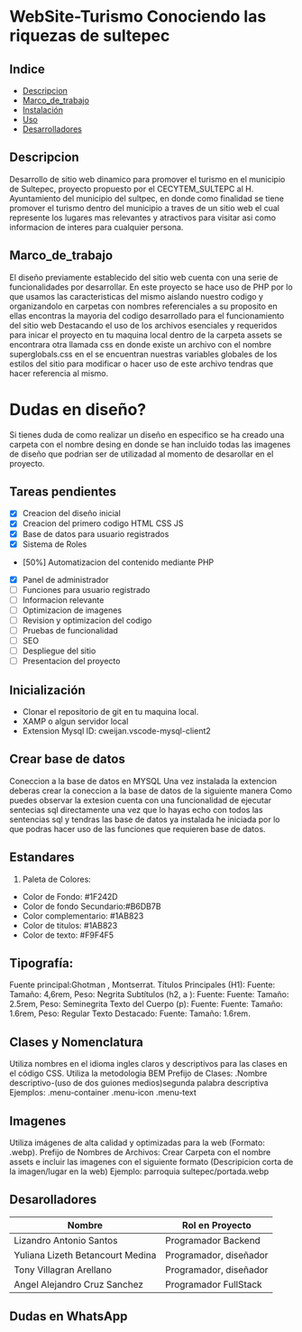 # WebSite-Turismo Conociendo las riquezas de sultepec

## Indice
- [Descripcion](#Descripcion)
- [Marco_de_trabajo](#Marco_de_trabajo)
- [Instalación](#instalación)
- [Uso](#uso)
- [Desarrolladores](#Desarrolladores)

## Descripcion

Desarrollo de sitio web dinamico para promover el turismo en el municipio de Sultepec, proyecto propuesto por el CECYTEM_SULTEPC al H. Ayuntamiento del municipio del sultpec, en donde como finalidad se tiene promover el turismo dentro del municipio a traves de un sitio web el cual represente 
los lugares mas relevantes y atractivos para visitar asi como informacion de interes para cualquier persona.

## Marco_de_trabajo
El diseño previamente establecido del sitio web cuenta con una serie de funcionalidades por desarrollar. 
En este proyecto se hace uso de PHP por lo que usamos las caracteristicas del mismo
aislando nuestro codigo y organizandolo en carpetas con nombres referenciales a su proposito en ellas encontras 
la mayoria del codigo desarrollado para el funcionamiento del sitio web 
Destacando el uso de los archivos esenciales y requeridos para inicar el proyecto en tu maquina local
dentro de la carpeta assets se encontrara otra llamada css
en donde existe un archivo con el nombre superglobals.css
en el se encuentran nuestras variables globales de los estilos del sitio para modificar o hacer uso de este 
archivo tendras que hacer referencia al mismo. 

# Dudas en diseño? 
Si tienes duda de como realizar un diseño en especifico se ha creado una carpeta con el nombre desing
en donde se han incluido todas las imagenes de diseño que podrian ser de utilizadad al momento de desarollar en el 
proyecto.


## Tareas pendientes

* [X] Creacion del diseño inicial
* [X] Creacion del primero codigo HTML CSS JS
* [X] Base de datos para usuario registrados
* [X] Sistema de Roles
* [50%] Automatizacion del contenido mediante PHP  
* [x] Panel de administrador 
* [ ] Funciones para usuario registrado
* [ ] Informacion relevante
* [ ] Optimizacion de imagenes
* [ ] Revision y optimizacion del codigo
* [ ] Pruebas de funcionalidad
* [ ] SEO
* [ ] Despliegue del sitio
* [ ] Presentacion del proyecto

## Inicialización
* Clonar el repositorio de git en tu maquina local.
* XAMP o algun servidor local 
* Extension Mysql ID: cweijan.vscode-mysql-client2

## Crear base de datos 

Coneccion a la base de datos en MYSQL
Una vez instalada la extencion deberas crear la coneccion a la base de datos de la siguiente manera
Como puedes observar la extesion cuenta con una funcionalidad de ejecutar sentecias sql directamente
una vez que lo hayas echo con todos las sentencias sql y tendras las base de datos ya instalada he iniciada por lo que 
podras hacer uso de las funciones que requieren base de datos.

## Estandares
1. Paleta de Colores:
* Color de Fondo: #1F242D
* Color de fondo Secundario:#B6DB7B
* Color complementario: #1AB823
* Color de titulos: #1AB823
* Color de texto: #F9F4F5

## Tipografía:
Fuente principal:Ghotman , Montserrat.
Títulos Principales (H1): Fuente: Tamaño: 4,6rem, Peso: Negrita
Subtítulos (h2, a ): Fuente: Fuente: Tamaño: 2.5rem, Peso: Seminegrita
Texto del Cuerpo (p): Fuente: Fuente: Tamaño: 1.6rem, Peso: Regular
Texto Destacado: Fuente: Tamaño: 1.6rem.

## Clases y Nomenclatura
Utiliza nombres en el idioma ingles claros y descriptivos para las clases en el código CSS.
Utiliza la metodologia BEM
Prefijo de Clases: .Nombre descriptivo-(uso de dos guiones medios)segunda palabra descriptiva
Ejemplos: 
.menu-container 
.menu-icon
.menu-text
## Imagenes
Utiliza imágenes de alta calidad y optimizadas para la web (Formato: .webp).
Prefijo de Nombres de Archivos: Crear Carpeta con el nombre assets e incluir las imagenes con el siguiente formato (Descripicion corta de la imagen/lugar en la web) 
Ejemplo: 
parroquia sultepec/portada.webp

## Desarolladores
| Nombre                             | Rol en Proyecto         | 
|------------------------------------|-------------------------|
| Lizandro Antonio Santos            | Programador Backend     |
| Yuliana Lizeth Betancourt Medina   | Programador, diseñador  | 
| Tony Villagran Arellano            | Programador, diseñador  | 
| Angel Alejandro Cruz Sanchez       | Programador FullStack   | 

## Dudas en WhatsApp 
